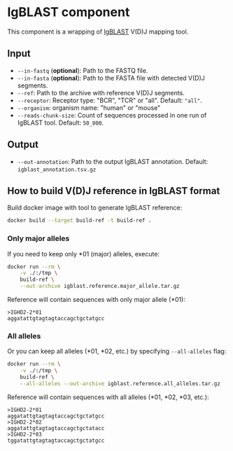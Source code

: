 # IgBLAST component

This component is a wrapping of [IgBLAST](https://ncbi.github.io/igblast/) V(D)J mapping tool.

## Input

* `--in-fastq` (**optional**): Path to the FASTQ file.
* `--in-fasta` (**optional**): Path to the FASTA file with detected V(D)J segments.
* `--ref`: Path to the archive with reference V(D)J segments.
* `--receptor`: Receptor type: "BCR", "TCR" or "all". Default: `"all"`.
* `--organism`: organism name: "human" or "mouse"
* `--reads-chunk-size`: Count of sequences processed in one run of IgBLAST tool. Default: `50_000`.

## Output

* `--out-annotation`: Path to the output IgBLAST annotation. Default: `igblast_annotation.tsv.gz`

## How to build V(D)J reference in IgBLAST format

Build docker image with tool to generate IgBLAST reference:
```bash
docker build --target build-ref -t build-ref .
```

### Only major alleles

If you need to keep only *01 (major) alleles, execute:
```bash
docker run --rm \
    -v ./:/tmp \
    build-ref \
    --out-archive igblast.reference.major_allele.tar.gz
```

Reference will contain sequences with only major allele (*01):
```
>IGHD2-2*01
aggatattgtagtagtaccagctgctatgcc
```

### All alleles

Or you can keep all alleles (*01, *02, etc.) by specifying `--all-alleles` flag:
```bash
docker run --rm \
    -v ./:/tmp \
    build-ref \
    --all-alleles --out-archive igblast.reference.all_alleles.tar.gz
```

Reference will contain sequences with all alleles (*01, *02, *03, etc.):
```
>IGHD2-2*01
aggatattgtagtagtaccagctgctatgcc
>IGHD2-2*02
aggatattgtagtagtaccagctgctatacc
>IGHD2-2*03
tggatattgtagtagtaccagctgctatgcc
```